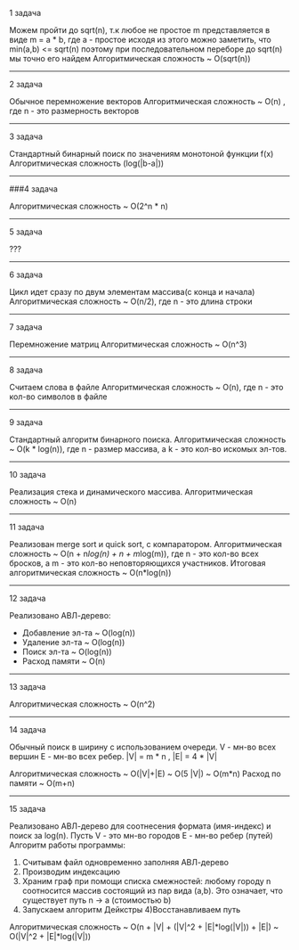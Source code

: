 1 задача


Можем пройти до sqrt(n), т.к любое не простое m представляется в виде
m = a * b, где a - простое
исходя из этого можно заметить, что min(a,b) <= sqrt(n)
поэтому при последовательном переборе до sqrt(n) мы точно его найдем
Алгоритмическая сложность ~ O(sqrt(n))
***
2 задача


Обычное перемножение векторов
Алгоритмическая сложность ~ O(n) , где n - это размерность векторов 
***
3 задача


Стандартный бинарный поиск по значениям монотоной функции f(x)
Алгоритмическая сложность (log(|b-a|))
***
###4 задача


Алгоритмическая сложность ~ O(2^n * n)
***
5 задача


???
***
6 задача


Цикл идет сразу по двум элементам массива(с конца и начала)
Алгоритмическая сложность ~ O(n/2), где n - это длина строки
***
7 задача


Перемножение матриц
Алгоритмическая сложность ~ O(n^3)
***
8 задача


Считаем слова в файле
Алгоритмическая сложность ~ O(n), где n - это кол-во символов в файле
***
9 задача


Стандартный алгоритм бинарного поиска.
Алгоритмическая сложность ~ O(k * log(n)), где n - размер массива, а k - это кол-во искомых эл-тов.

***
10 задача


Реализация стека и динамического массива. 
Алгоритмическая сложность ~ O(n) 
***
11 задача


Реализован merge sort и quick sort, с компаратором.
Алгоритмическая сложность ~ O(n + n*log(n) + n + m*log(m)), где n - это кол-во всех бросков, а m - это кол-во неповторяющихся участников.
Итоговая алгоритмическая сложность ~ O(n*log(n))
***
12 задача


Реализовано АВЛ-дерево:
- Добавление эл-та ~ O(log(n))
- Удаление эл-та ~ O(log(n))
- Поиск эл-та ~ O(log(n))
- Расход памяти ~ O(n)
***
13 задача


Алгоритмическая сложность ~ O(n^2)
***
14 задача


Обычный поиск в ширину с использованием очереди.
V - мн-во всех вершин
E - мн-во всех ребер.
|V| = m * n , |E| = 4 * |V|


Алгоритмическая сложность ~ O(|V|+|E\) ~ O(5 |V|) ~ O(m*n)
Расход по памяти ~ O(m+n)
***
15 задача


Реализовано АВЛ-дерево для соотнесения формата (имя-индекс) и поиск за log(n).
Пусть V - это мн-во городов
E - мн-во ребер (путей)
Алгоритм работы программы:
1) Считывам файл одновременно заполняя АВЛ-дерево
2) Производим индексацию
2) Храним граф при помощи списка смежностей:
любому городу n соотносится массив состоящий из пар вида (a,b).
Это означает, что существует путь n -> a (стоимостью b)
3) Запускаем алгоритм Дейкстры
4)Восстанавливаем путь

Алгоритмическая сложность ~ O(n + |V| + (|V|^2 + |E|*log(|V|)) + |E|)  ~ O(|V|^2 + |E|*log(|V|))




